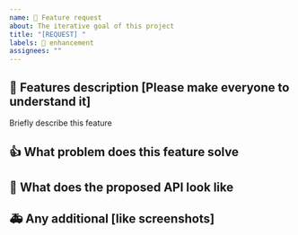 ```yaml
---
name: 💪 Feature request
about: The iterative goal of this project
title: "[REQUEST] "
labels: 💪 enhancement
assignees: ""
---
```


## 🤩 Features description [Please make everyone to understand it]

Briefly describe this feature

## 👍 What problem does this feature solve

## 👾 What does the proposed API look like

## 🚑 Any additional [like screenshots]
